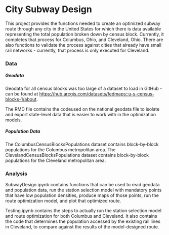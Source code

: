 # City Subway Design

This project provides the functions needed to create an optimized subway route through any city in the United States for which there is data available representing the total population broken down by census block. Currently, it completes that process for Columbus, Ohio, and Cleveland, Ohio. There are also functions to validate the process against cities that already have small rail networks - currently, that process is only executed for Cleveland.

### Data

##### Geodata
Geodata for all census blocks was too large of a dataset to load in GitHub - can be found at https://hub.arcgis.com/datasets/fedmaps::u-s-census-blocks-1/about.

The RMD file contains the codeused on the national geodata file to isolate and export state-level data that is easier to work with in the optimization models.

##### Population Data
The ColumbusCensusBlocksPopulations dataset contains block-by-block populations for the Columbus metropolitan area.
The ClevelandCensusBlocksPopulations dataset contains block-by-block populations for the Cleveland metropolitan area.

### Analysis

SubwayDesign.ipynb contains functions that can be used to read geodata and population data, run the station selection model with mandatory points that have low population densities, produce maps of those points, run the route optimization model, and plot that optimized route.

Testing.ipynb contains the steps to actually run the station selection model and route optimization for both Columbus and Cleveland. It also contains the code that determines the population accessed by the existing rail lines in Cleveland, to compare against the results of the model-designed route.
